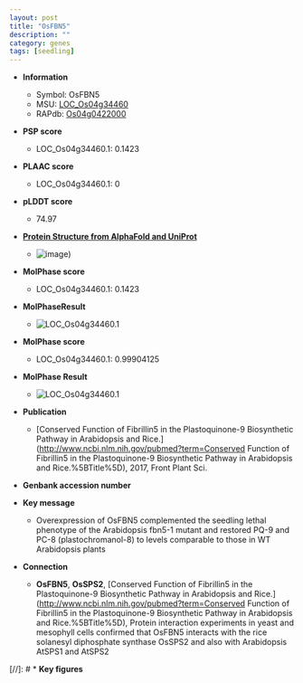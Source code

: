 ```yaml
---
layout: post
title: "OsFBN5"
description: ""
category: genes
tags: [seedling]
---
```


* **Information**  
    + Symbol: OsFBN5  
    + MSU: [LOC_Os04g34460](http://rice.plantbiology.msu.edu/cgi-bin/ORF_infopage.cgi?orf=LOC_Os04g34460)  
    + RAPdb: [Os04g0422000](http://rapdb.dna.affrc.go.jp/viewer/gbrowse_details/irgsp1?name=Os04g0422000)  

* **PSP score**  
    + LOC_Os04g34460.1: 0.1423 

* **PLAAC score**  
    + LOC_Os04g34460.1: 0 

* **pLDDT score**
    + 74.97

* **[Protein Structure from AlphaFold and UniProt](https://www.uniprot.org/uniprotkb/Q0JD85/entry#structure)**
    + ![image](https://ricepsp.github.io/images/Q0/AF-Q0JD85-F1.png))

* **MolPhase score**
    + LOC_Os04g34460.1: 0.1423

* **MolPhaseResult**
    + ![LOC_Os04g34460.1](https://ricepsp.github.io/pictures/LOC_Os04g/LOC_Os04g34460.1.png)

* **MolPhase score**
    + LOC_Os04g34460.1: 0.99904125

* **MolPhase Result**
    + ![LOC_Os04g34460.1](https://304243504.github.io/Pictures/LOC_Os04g/LOC_Os04g34460.1.png)

* **Publication**  
    + [Conserved Function of Fibrillin5 in the Plastoquinone-9 Biosynthetic Pathway in Arabidopsis and Rice.](http://www.ncbi.nlm.nih.gov/pubmed?term=Conserved Function of Fibrillin5 in the Plastoquinone-9 Biosynthetic Pathway in Arabidopsis and Rice.%5BTitle%5D), 2017, Front Plant Sci.

* **Genbank accession number**  

* **Key message**  
    + Overexpression of OsFBN5 complemented the seedling lethal phenotype of the Arabidopsis fbn5-1 mutant and restored PQ-9 and PC-8 (plastochromanol-8) to levels comparable to those in WT Arabidopsis plants

* **Connection**  
    + __OsFBN5__, __OsSPS2__, [Conserved Function of Fibrillin5 in the Plastoquinone-9 Biosynthetic Pathway in Arabidopsis and Rice.](http://www.ncbi.nlm.nih.gov/pubmed?term=Conserved Function of Fibrillin5 in the Plastoquinone-9 Biosynthetic Pathway in Arabidopsis and Rice.%5BTitle%5D),  Protein interaction experiments in yeast and mesophyll cells confirmed that OsFBN5 interacts with the rice solanesyl diphosphate synthase OsSPS2 and also with Arabidopsis AtSPS1 and AtSPS2

[//]: # * **Key figures**  


